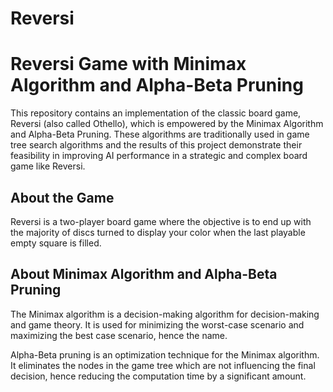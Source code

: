 # Reversi
# Reversi Game with Minimax Algorithm and Alpha-Beta Pruning

This repository contains an implementation of the classic board game, Reversi (also called Othello), which is empowered by the Minimax Algorithm and Alpha-Beta Pruning. These algorithms are traditionally used in game tree search algorithms and the results of this project demonstrate their feasibility in improving AI performance in a strategic and complex board game like Reversi.

## About the Game

Reversi is a two-player board game where the objective is to end up with the majority of discs turned to display your color when the last playable empty square is filled. 

## About Minimax Algorithm and Alpha-Beta Pruning

The Minimax algorithm is a decision-making algorithm for decision-making and game theory. It is used for minimizing the worst-case scenario and maximizing the best case scenario, hence the name. 

Alpha-Beta pruning is an optimization technique for the Minimax algorithm. It eliminates the nodes in the game tree which are not influencing the final decision, hence reducing the computation time by a significant amount.

